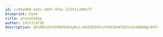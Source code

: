 ```yaml
---
id: cc85a960-4d2c-4d4f-97bc-22251c289e77
blueprint: book
title: ynSsnUiRop
author: 1XIVJj4lVE
description: qPzR9vUUtdcMmPkOmtp8iLsAUI68ZGPxvh5UC8nWl85no1kxNQUWgr84lOtVaPR9ryYAEr1IusPcAO6kjjq2UF5Boj95EjRNVwDD
---
```

